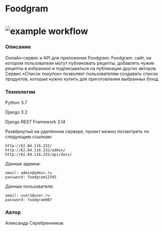 # Foodgram
# ![example workflow](https://github.com/serebrennikovalexander/foodgram-project-react/actions/workflows/foodgram_workflow.yml/badge.svg)
### Описание
Онлайн-сервис и API для приложения Foodgram.
Foodgram: сайт, на котором пользователи могут публиковать рецепты, добавлять чужие рецепты в избранное и подписываться на публикации других авторов. Сервис «Список покупок» позволяет пользователям создавать список продуктов, которые нужно купить для приготовления выбранных блюд. 
### Технологии
Python 3.7

Django 3.2

Django REST Framework 3.14

Развёрнутый на удалённом сервере, проект можно посмотреть по следующим ссылкам:
```
http://62.84.116.232/
http://62.84.116.232/admin/
http://62.84.116.232/api/docs/
```

Данные админа:
```
email: admin@admin.ru
password: foodgram12345
```

Данные пользователя:
```
email: user1@user.ru
password: foodgram987
```

### Автор
Александр Серебренников
